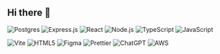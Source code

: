 ## Hi there 👋

<!--
**ryankgarcia/ryankgarcia** is a ✨ _special_ ✨ repository because its `README.md` (this file) appears on your GitHub profile.

Here are some ideas to get you started:

- 🔭 I’m currently working on ...
- 🌱 I’m currently learning ...
- 👯 I’m looking to collaborate on ...
- 🤔 I’m looking for help with ...
- 💬 Ask me about ...
- 📫 How to reach me: ...
- 😄 Pronouns: ...
- ⚡ Fun fact: ...
-->
<!-- Top Row -->
![Postgres](https://img.shields.io/badge/PostgreSQL-4169E1?style=for-the-badge&logo=postgresql&logoColor=white)
![Express.js](https://img.shields.io/badge/Express.js-404D59?style=for-the-badge&logo=express)
![React](https://img.shields.io/badge/React-20232A?style=for-the-badge&logo=react)
![Node.js](https://img.shields.io/badge/Node.js-339933?style=for-the-badge&logo=nodedotjs&logoColor=white)
![TypeScript](https://img.shields.io/badge/TypeScript-007ACC?style=for-the-badge&logo=typescript)
![JavaScript](https://img.shields.io/badge/JavaScript-F7DF1E?style=for-the-badge&logo=javascript&logoColor=000)

<!-- Bottom Row -->
![Vite](https://img.shields.io/badge/Vite-646CFF?style=for-the-badge&logo=vite&logoColor=white)
![HTML5](https://img.shields.io/badge/HTML5-E34F26?style=for-the-badge&logo=html5)
![Figma](https://img.shields.io/badge/Figma-F24E1E?style=for-the-badge&logo=figma)
![Prettier](https://img.shields.io/badge/Prettier-F7B93E?style=for-the-badge&logo=prettier&logoColor=black)
![ChatGPT](https://img.shields.io/badge/ChatGPT-5BA28B?style=for-the-badge&logo=openai&logoColor=white)
![AWS](https://img.shields.io/badge/AWS-FF9900?style=for-the-badge&logo=amazonaws&logoColor=white)
